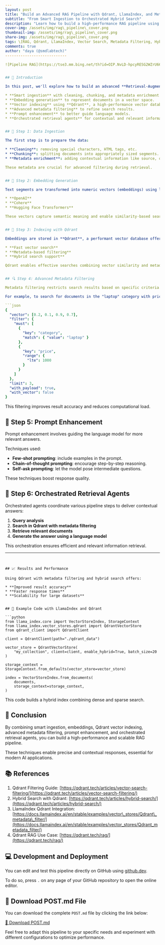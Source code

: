 ```yaml
---
layout: post
title: "Build an Advanced RAG Pipeline with Qdrant, LlamaIndex, and Metadata Filtering"
subtitle: "From Smart Ingestion to Orchestrated Hybrid Search"
description: "Learn how to build a high-performance RAG pipeline using smart ingestion, embeddings, Qdrant vector indexing, advanced metadata filtering, prompt enhancement, and orchestrated retrieval agents."
cover-img: /assets/img/rag\_pipeline\_cover.png
thumbnail-img: /assets/img/rag\_pipeline\_cover.png
share-img: /assets/img/rag\_pipeline\_cover.png
tags: \[RAG, Qdrant, LlamaIndex, Vector Search, Metadata Filtering, Hybrid Search, LangChain]
comments: true
author: "daya (@smdlabtech)"
----------------------------

![Pipeline RAG](https://tse3.mm.bing.net/th?id=OIP.NvLD-hpcyRESG2WZrU66PQHaDt\&pid=Api)


## 🚀 Introduction

In this post, we'll explore how to build an advanced **Retrieval-Augmented Generation (RAG)** pipeline by combining several key technologies:

* **Smart ingestion** with cleaning, chunking, and metadata enrichment.
* **Embedding generation** to represent documents in a vector space.
* **Vector indexing** using **Qdrant**, a high-performance vector database.
* **Advanced metadata filtering** to refine search results.
* **Prompt enhancement** to better guide language models.
* **Orchestrated retrieval agents** for contextual and relevant information retrieval.


## 🧹 Step 1: Data Ingestion

The first step is to prepare the data:

* **Cleaning**: removing special characters, HTML tags, etc.
* **Chunking**: splitting documents into appropriately sized segments.
* **Metadata enrichment**: adding contextual information like source, date, author, etc.

These metadata are crucial for advanced filtering during retrieval.


## 🧠 Step 2: Embedding Generation

Text segments are transformed into numeric vectors (embeddings) using language models such as:

* **OpenAI**
* **Cohere**
* **Hugging Face Transformers**

These vectors capture semantic meaning and enable similarity-based search.


## 📃 Step 3: Indexing with Qdrant

Embeddings are stored in **Qdrant**, a performant vector database offering:

* **Fast vector search**
* **Metadata-based filtering**
* **Hybrid search support**

Qdrant enables effective searches combining vector similarity and metadata filters.


## 🔍 Step 4: Advanced Metadata Filtering

Metadata filtering restricts search results based on specific criteria.

For example, to search for documents in the "laptop" category with price <= 1000:

```json
{
  "vector": [0.2, 0.1, 0.9, 0.7],
  "filter": {
    "must": [
      {
        "key": "category",
        "match": { "value": "laptop" }
      },
      {
        "key": "price",
        "range": {
          "lte": 1000
        }
      }
    ]
  },
  "limit": 3,
  "with_payload": true,
  "with_vector": false
}
```

This filtering improves result accuracy and reduces computational load.


## 🧪 Step 5: Prompt Enhancement

Prompt enhancement involves guiding the language model for more relevant answers.

Techniques used:

* **Few-shot prompting**: include examples in the prompt.
* **Chain-of-thought prompting**: encourage step-by-step reasoning.
* **Self-ask prompting**: let the model pose intermediate questions.

These techniques boost response quality.


## 🤖 Step 6: Orchestrated Retrieval Agents

Orchestrated agents coordinate various pipeline steps to deliver contextual answers:

1. **Query analysis**
2. **Search in Qdrant with metadata filtering**
3. **Retrieve relevant documents**
4. **Generate the answer using a language model**

This orchestration ensures efficient and relevant information retrieval.

---
```


## 📈 Results and Performance

Using Qdrant with metadata filtering and hybrid search offers:

* **Improved result accuracy**
* **Faster response times**
* **Scalability for large datasets**


## 🧹 Example Code with LlamaIndex and Qdrant

```python
from llama_index.core import VectorStoreIndex, StorageContext
from llama_index.vector_stores.qdrant import QdrantVectorStore
from qdrant_client import QdrantClient

client = QdrantClient(path="./qdrant_data")

vector_store = QdrantVectorStore(
    "my_collection", client=client, enable_hybrid=True, batch_size=20
)

storage_context = StorageContext.from_defaults(vector_store=vector_store)

index = VectorStoreIndex.from_documents(
    documents,
    storage_context=storage_context,
)
```

This code builds a hybrid index combining dense and sparse search.


## 🧹 Conclusion

By combining smart ingestion, embeddings, Qdrant vector indexing, advanced metadata filtering, prompt enhancement, and orchestrated retrieval agents, you can build a high-performance and scalable RAG pipeline.

These techniques enable precise and contextual responses, essential for modern AI applications.


## 📚 References

1. Qdrant Filtering Guide: [https://qdrant.tech/articles/vector-search-filtering/](https://qdrant.tech/articles/vector-search-filtering/)
2. Hybrid Search with Qdrant: [https://qdrant.tech/articles/hybrid-search/](https://qdrant.tech/articles/hybrid-search/)
3. LlamaIndex Qdrant Integration: [https://docs.llamaindex.ai/en/stable/examples/vector\_stores/Qdrant\_metadata\_filter/](https://docs.llamaindex.ai/en/stable/examples/vector_stores/Qdrant_metadata_filter/)
4. Qdrant RAG Use Case: [https://qdrant.tech/rag/](https://qdrant.tech/rag/)


## 💻 Development and Deployment

You can edit and test this pipeline directly on GitHub using [github.dev](https://github.dev).

To do so, press `.` on any page of your GitHub repository to open the online editor.


## 📅 Download POST.md File

You can download the complete `POST.md` file by clicking the link below:

[📄 Download POST.md](./POST.md)


Feel free to adapt this pipeline to your specific needs and experiment with different configurations to optimize performance.
